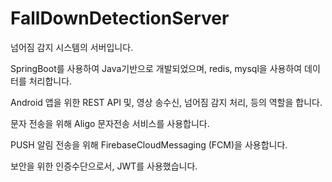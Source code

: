# FallDownDetectionServer

넘어짐 감지 시스템의 서버입니다.

SpringBoot를 사용하여 Java기반으로 개발되었으며, redis, mysql을 사용하여 데이터를 처리합니다.

Android 앱을 위한 REST API 및, 영상 송수신, 넘어짐 감지 처리, 등의 역할을 합니다.

문자 전송을 위해 Aligo 문자전송 서비스를 사용합니다.

PUSH 알림 전송을 위해 FirebaseCloudMessaging (FCM)을 사용합니다.

보안을 위한 인증수단으로서, JWT를 사용했습니다.

